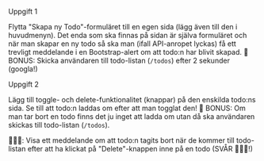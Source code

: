 Uppgift 1

Flytta "Skapa ny Todo"-formuläret till en egen sida (lägg även till den i huvudmenyn). Det enda som ska finnas på sidan är själva formuläret och när man skapar en ny todo så ska man (ifall API-anropet lyckas) få ett trevligt meddelande i en Bootstrap-alert om att todo:n har blivit skapad.
🌟 BONUS: Skicka användaren till todo-listan (`/todos`) efter 2 sekunder (googla!)
 

Uppgift 2

Lägg till toggle- och delete-funktionalitet (knappar) på den enskilda todo:ns sida. Se till att todo:n laddas om efter att man togglat den!
🌟 BONUS: Om man tar bort en todo finns det ju inget att ladda om utan då ska användaren skickas till todo-listan (`/todos`).
 

🚀🚀🚀: Visa ett meddelande om att todo:n tagits bort när de kommer till todo-listan efter att ha klickat på "Delete"-knappen inne på en todo (SVÅR 🥵🥵🥵!)
